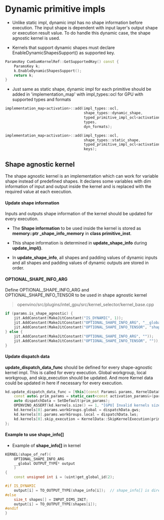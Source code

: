 # Dynamic primitive impls

* Unlike static impl, dynamic impl has no shape information before execution. The input shape is dependent with input layer's output shape or execution result value. To do handle this dynamic case, the shape agnostic kernel is used.

* Kernels that support dynamic shapes must declare EnableDynamicShapesSupport() as supported key.

```cpp
ParamsKey CumSumKernelRef::GetSupportedKey() const {
    ParamsKey k;
    k.EnableDynamicShapesSupport();
    return k;
}
```

* Just same as static shape, dynamic impl for each primitive should be added in 'implementation_map' with impl_types::ocl for GPU with supported types and formats

```cpp
implementation_map<activation>::add(impl_types::ocl,
                                    shape_types::dynamic_shape,
                                    typed_primitive_impl_ocl<activation>::create<activation_impl>,
                                    types,
                                    dyn_formats);

implementation_map<activation>::add(impl_types::ocl,
                                    shape_types::static_shape,
                                    typed_primitive_impl_ocl<activation>::create<activation_impl>,
                                    keys);
```

## Shape agnostic kernel 

The shape agnostic kernel is an implementation which can work for variable shape instead of predefined shapes. It declares some variables with dim information of input and output inside the kernel and is replaced with the required value at each execution.

#### Update shape information
Inputs and outputs shape information of the kernel should be updated for every execution.

* The __Shape information__ to be used inside the kernel is stored as **memory::ptr _shape_info_memory** in __class primitive_inst__.

* This shape information is determined in **update_shape_info** during **update_impl()**.

* In **update_shape_info**, all shapes and padding values of dynamic inputs and all shapes and padding values of dynamic outputs are stored in order.

#### OPTIONAL_SHAPE_INFO_ARG
Define OPTIONAL_SHAPE_INFO_ARG and OPTIONAL_SHAPE_INFO_TENSOR to be used in shape agnostic kernel

> openvino/src/plugins/intel_gpu/src/kernel_selector/kernel_base.cpp
```cpp
if (params.is_shape_agnostic) {
    jit.AddConstant(MakeJitConstant("IS_DYNAMIC", 1));
    jit.AddConstant(MakeJitConstant("OPTIONAL_SHAPE_INFO_ARG", "__global const int* shape_info,"));
    jit.AddConstant(MakeJitConstant("OPTIONAL_SHAPE_INFO_TENSOR", "shape_info,"));
} else {
    jit.AddConstant(MakeJitConstant("OPTIONAL_SHAPE_INFO_ARG", ""));
    jit.AddConstant(MakeJitConstant("OPTIONAL_SHAPE_INFO_TENSOR", ""));
}
```

#### Update dispatch data
**update_dispatch_data_func** should be defined for every shape-agnostic kernel impl. This is called for every execution. Global workgroup, local workgroup, and skip_execution should be updated. And more Kernel data could be updated in here if necessary for every execution.

```cpp
kd.update_dispatch_data_func = [this](const Params& params, KernelData& kd) {
    const auto& prim_params = static_cast<const activation_params&>(params);
    auto dispatchData = SetDefault(prim_params);
    OPENVINO_ASSERT(kd.kernels.size() == 1, "[GPU] Invalid kernels size for update dispatch data func");
    kd.kernels[0].params.workGroups.global = dispatchData.gws;
    kd.kernels[0].params.workGroups.local = dispatchData.lws;
    kd.kernels[0].skip_execution = KernelData::SkipKernelExecution(prim_params);
};
```

#### Example to use shape_info[]

* Example of **shape_info[]** in kernel
```cpp  
KERNEL(shape_of_ref)(
    OPTIONAL_SHAPE_INFO_ARG
    __global OUTPUT_TYPE* output
    )
{
    const unsigned int i = (uint)get_global_id(2);

#if IS_DYNAMIC
    output[i] = TO_OUTPUT_TYPE(shape_info[i]);  // shape_info[] is directly used
#else
    size_t shapes[] = INPUT_DIMS_INIT;
    output[i] = TO_OUTPUT_TYPE(shapes[i]);
#endif
}
```